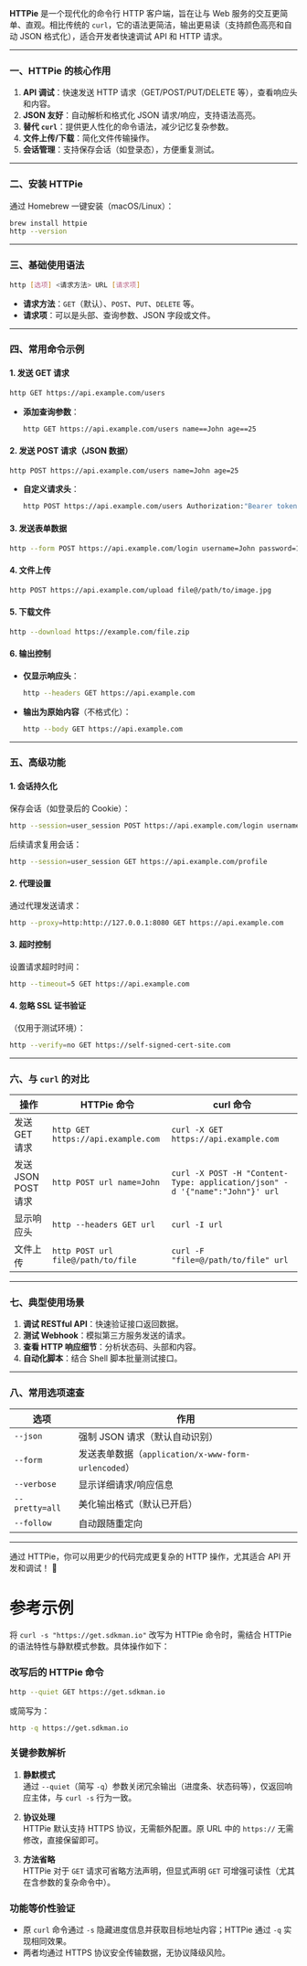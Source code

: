 **HTTPie** 是一个现代化的命令行 HTTP 客户端，旨在让与 Web 服务的交互更简单、直观。相比传统的 `curl`，它的语法更简洁，输出更易读（支持颜色高亮和自动 JSON 格式化），适合开发者快速调试 API 和 HTTP 请求。

---

### **一、HTTPie 的核心作用**
1. **API 调试**：快速发送 HTTP 请求（GET/POST/PUT/DELETE 等），查看响应头和内容。
2. **JSON 友好**：自动解析和格式化 JSON 请求/响应，支持语法高亮。
3. **替代 `curl`**：提供更人性化的命令语法，减少记忆复杂参数。
4. **文件上传/下载**：简化文件传输操作。
5. **会话管理**：支持保存会话（如登录态），方便重复测试。

---

### **二、安装 HTTPie**
通过 Homebrew 一键安装（macOS/Linux）：
```bash
brew install httpie
http --version
```

---

### **三、基础使用语法**
```bash
http [选项] <请求方法> URL [请求项]
```
- **请求方法**：`GET`（默认）、`POST`、`PUT`、`DELETE` 等。
- **请求项**：可以是头部、查询参数、JSON 字段或文件。

---

### **四、常用命令示例**
#### **1. 发送 GET 请求**
```bash
http GET https://api.example.com/users
```
- **添加查询参数**：
  ```bash
  http GET https://api.example.com/users name==John age==25
  ```

#### **2. 发送 POST 请求（JSON 数据）**
```bash
http POST https://api.example.com/users name=John age=25
```
- **自定义请求头**：
  ```bash
  http POST https://api.example.com/users Authorization:"Bearer token" name=John
  ```

#### **3. 发送表单数据**
```bash
http --form POST https://api.example.com/login username=John password=123
```

#### **4. 文件上传**
```bash
http POST https://api.example.com/upload file@/path/to/image.jpg
```

#### **5. 下载文件**
```bash
http --download https://example.com/file.zip
```

#### **6. 输出控制**
- **仅显示响应头**：
  ```bash
  http --headers GET https://api.example.com
  ```
- **输出为原始内容**（不格式化）：
  ```bash
  http --body GET https://api.example.com
  ```

---

### **五、高级功能**
#### **1. 会话持久化**
保存会话（如登录后的 Cookie）：
```bash
http --session=user_session POST https://api.example.com/login username=John password=123
```
后续请求复用会话：
```bash
http --session=user_session GET https://api.example.com/profile
```

#### **2. 代理设置**
通过代理发送请求：
```bash
http --proxy=http:http://127.0.0.1:8080 GET https://api.example.com
```

#### **3. 超时控制**
设置请求超时时间：
```bash
http --timeout=5 GET https://api.example.com
```

#### **4. 忽略 SSL 证书验证**
（仅用于测试环境）：
```bash
http --verify=no GET https://self-signed-cert-site.com
```

---

### **六、与 `curl` 的对比**
| **操作**            | **HTTPie 命令**                    | **curl 命令**                                                |
| ------------------- | ---------------------------------- | ------------------------------------------------------------ |
| 发送 GET 请求       | `http GET https://api.example.com` | `curl -X GET https://api.example.com`                        |
| 发送 JSON POST 请求 | `http POST url name=John`          | `curl -X POST -H "Content-Type: application/json" -d '{"name":"John"}' url` |
| 显示响应头          | `http --headers GET url`           | `curl -I url`                                                |
| 文件上传            | `http POST url file@/path/to/file` | `curl -F "file=@/path/to/file" url`                          |

---

### **七、典型使用场景**
1. **调试 RESTful API**：快速验证接口返回数据。
2. **测试 Webhook**：模拟第三方服务发送的请求。
3. **查看 HTTP 响应细节**：分析状态码、头部和内容。
4. **自动化脚本**：结合 Shell 脚本批量测试接口。

---

### **八、常用选项速查**
| **选项**       | **作用**                                            |
| -------------- | --------------------------------------------------- |
| `--json`       | 强制 JSON 请求（默认自动识别）                      |
| `--form`       | 发送表单数据（`application/x-www-form-urlencoded`） |
| `--verbose`    | 显示详细请求/响应信息                               |
| `--pretty=all` | 美化输出格式（默认已开启）                          |
| `--follow`     | 自动跟随重定向                                      |

---

通过 HTTPie，你可以用更少的代码完成更复杂的 HTTP 操作，尤其适合 API 开发和调试！ 🚀



# 参考示例


将 `curl -s "https://get.sdkman.io"` 改写为 HTTPie 命令时，需结合 HTTPie 的语法特性与静默模式参数。具体操作如下：

### 改写后的 HTTPie 命令
```bash
http --quiet GET https://get.sdkman.io
```

或简写为：
```bash
http -q https://get.sdkman.io
```

### 关键参数解析
1. **静默模式**  
   通过 `--quiet`（简写 `-q`）参数关闭冗余输出（进度条、状态码等），仅返回响应主体，与 `curl -s` 行为一致。

2. **协议处理**  
   HTTPie 默认支持 HTTPS 协议，无需额外配置。原 URL 中的 `https://` 无需修改，直接保留即可。

3. **方法省略**  
   HTTPie 对于 `GET` 请求可省略方法声明，但显式声明 `GET` 可增强可读性（尤其在含参数的复杂命令中）。

### 功能等价性验证
- 原 `curl` 命令通过 `-s` 隐藏进度信息并获取目标地址内容；HTTPie 通过 `-q` 实现相同效果。
- 两者均通过 HTTPS 协议安全传输数据，无协议降级风险。


